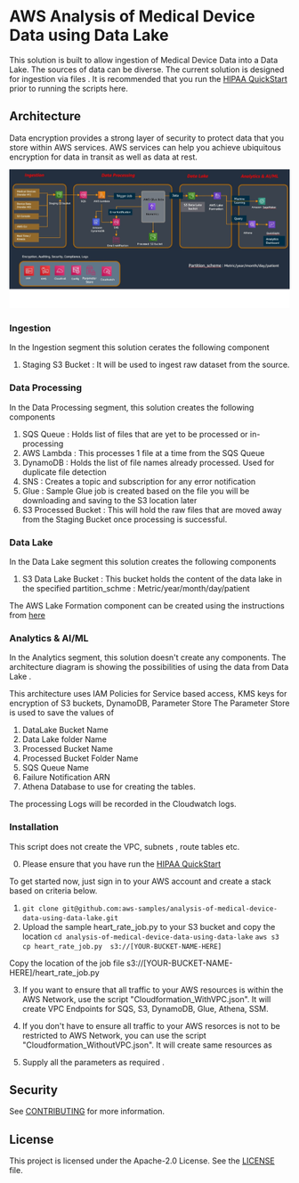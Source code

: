 # AWS Analysis of Medical Device Data using Data Lake 

This solution is built to allow ingestion of Medical Device Data into a Data Lake. 
The sources of data can be diverse. The current solution is designed for ingestion via files . 
It is recommended that you run the [HIPAA QuickStart](https://docs.aws.amazon.com/quickstart/latest/compliance-hipaa/templates.html) prior to running the scripts here.



## Architecture 

Data encryption provides a strong layer of security to protect data that you store within AWS services. AWS services can help you achieve ubiquitous encryption 
for data in transit as well as data at rest.

<a><img src="images/Architecture.jpg" ></a>

### Ingestion 
In the Ingestion segment  this solution cerates the following component 
1. Staging S3 Bucket : It will be used to ingest raw dataset from the source. 

### Data Processing
In the Data Processing segment, this solution creates the following components
1. SQS Queue : Holds list of files that are yet to be processed or in-processing
2. AWS Lambda : This processes 1 file at a time from the SQS Queue
3. DynamoDB : Holds the list of file names already processed. Used for duplicate file detection
4. SNS : Creates a topic and subscription for any error notification
5. Glue : Sample Glue job is created based on the file  you will be downloading and saving to the S3 location later
6. S3 Processed Bucket : This will hold the raw files that are moved away from the Staging Bucket once processing is successful. 

### Data Lake
In the Data Lake segment this solution creates the following components
1. S3 Data Lake Bucket : This bucket holds the content of the data lake in the specified partition_schme : Metric/year/month/day/patient

The  AWS Lake Formation component can be created using the instructions from [here](https://docs.aws.amazon.com/lake-formation/latest/dg/how-it-works.html)
 
### Analytics & AI/ML
In the Analytics segment, this solution doesn't  create any components.
The architecture diagram  is showing the possibilities of using the data from  Data Lake . 

This architecture uses IAM Policies for Service based access, KMS keys for encryption of S3 buckets, DynamoDB, Parameter Store
The Parameter Store is used to save the values of 
1. DataLake Bucket Name
2. Data Lake folder Name
3. Processed Bucket Name
4. Processed Bucket Folder Name
5. SQS Queue Name 
6. Failure Notification ARN
7. Athena Database to use for creating the tables. 

The processing Logs will be recorded in the Cloudwatch logs. 


### Installation
This script does not create the VPC, subnets , route tables etc.  

0. Please ensure that you have run the [HIPAA QuickStart](https://docs.aws.amazon.com/quickstart/latest/compliance-hipaa/templates.html)

To get started now, just sign in to your AWS account and create a stack based on criteria below. 
1. ```git clone git@github.com:aws-samples/analysis-of-medical-device-data-using-data-lake.git```
2. Upload the sample heart_rate_job.py to your S3 bucket and copy the location 
```cd analysis-of-medical-device-data-using-data-lake```
```aws s3 cp heart_rate_job.py  s3://[YOUR-BUCKET-NAME-HERE]```

Copy the location of the job file s3://[YOUR-BUCKET-NAME-HERE]/heart_rate_job.py



3. If you want to ensure that all traffic to your AWS resources is within the AWS Network,  use the script "Cloudformation_WithVPC.json".  It will create VPC Endpoints for SQS, S3, DynamoDB, Glue, Athena, SSM.
4. If you don't have to ensure all traffic to your AWS resorces is not to be restricted to AWS Network, you can use the script "Cloudformation_WithoutVPC.json". It will create same resources as 

5. Supply all the parameters as required . 


## Security

See [CONTRIBUTING](CONTRIBUTING.md#security-issue-notifications) for more information.

## License

This project is licensed under the Apache-2.0 License. See the [LICENSE](LICENSE) file.

